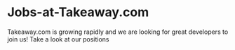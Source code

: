 # Jobs-at-Takeaway.com
Takeaway.com is growing rapidly and we are looking for great developers to join us! Take a look at our positions
